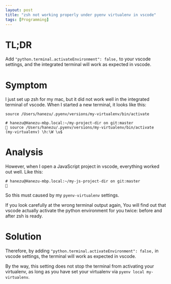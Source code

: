 ```yaml
---
layout: post
title: "zsh not working properly under pyenv virtualenv in vscode"
tags: [Programming]
---
```


# TL;DR

Add `"python.terminal.activateEnvironment": false,` to your vscode settings, and
the integrated terminal will work as expected in vscode.

# Symptom

I just set up zsh for my mac, but it did not work well in the integrated terminal
of vscode. When I started a new terminal, it looks like this:

```
source /Users/hanezu/.pyenv/versions/my-virtualenv/bin/activate

# hanezu@Hanezu-mbp.local:~/my-project-dir on git:master
 source /Users/hanezu/.pyenv/versions/my-virtualenv/bin/activate
(my-virtualenv) \h:\W \u$
```

# Analysis

However, when I open a JavaScript project in vscode, everything worked out well.
Like this:

```
# hanezu@Hanezu-mbp.local:~/my-js-project-dir on git:master
 
```

So this must caused by my `pyenv-virtualenv` settings.

If you look carefully at the wrong terminal output again,
You will find out that vscode actually activate the python environment for you twice:
before and after zsh is ready.

# Solution

Therefore, by adding `"python.terminal.activateEnvironment": false,` in vscode settings,
the terminal will work as expected in vscode.

By the way, this setting does not stop the terminal from activating your virtualenv, 
as long as you have set your virtualenv via `pyenv local my-virtualenv`.



